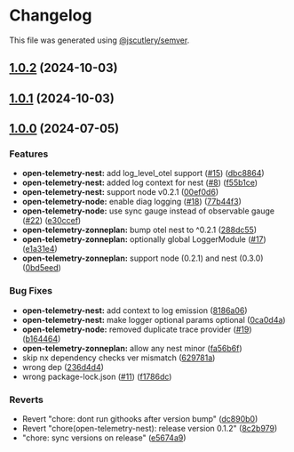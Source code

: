 # Changelog

This file was generated using [@jscutlery/semver](https://github.com/jscutlery/semver).

## [1.0.2](https://github.com/zonneplan/open-telemetry-js/compare/v1.0.1...v1.0.2) (2024-10-03)

## [1.0.1](https://github.com/zonneplan/open-telemetry-js/compare/v1.0.0...v1.0.1) (2024-10-03)

## [1.0.0](https://github.com/zonneplan/open-telemetry-js/compare/v0.1.0...v1.0.0) (2024-07-05)


### Features

* **open-telemetry-nest:** add log_level_otel support ([#15](https://github.com/zonneplan/open-telemetry-js/issues/15)) ([dbc8864](https://github.com/zonneplan/open-telemetry-js/commit/dbc8864c627b69225cc19cbdbbd9e2bccc74099a))
* **open-telemetry-nest:** added log context for nest ([#8](https://github.com/zonneplan/open-telemetry-js/issues/8)) ([f55b1ce](https://github.com/zonneplan/open-telemetry-js/commit/f55b1ce31f7963682f16014f9ab2f1de32ed1fa9))
* **open-telemetry-nest:** support node v0.2.1 ([00ef0d6](https://github.com/zonneplan/open-telemetry-js/commit/00ef0d62e81b26ec458e8814ed43b29ce0b71c12))
* **open-telemetry-node:** enable diag logging ([#18](https://github.com/zonneplan/open-telemetry-js/issues/18)) ([77b44f3](https://github.com/zonneplan/open-telemetry-js/commit/77b44f331533bc676f7a46af40ba6735dea1f301))
* **open-telemetry-node:** use sync gauge instead of observable gauge ([#22](https://github.com/zonneplan/open-telemetry-js/issues/22)) ([e30ccef](https://github.com/zonneplan/open-telemetry-js/commit/e30ccef9e665191fec683c05861b7e6c66a8a54d))
* **open-telemetry-zonneplan:** bump otel nest to ^0.2.1 ([288dc55](https://github.com/zonneplan/open-telemetry-js/commit/288dc55b65cffe24ae3dbc0c83e48ce45811bb98))
* **open-telemetry-zonneplan:** optionally global LoggerModule ([#17](https://github.com/zonneplan/open-telemetry-js/issues/17)) ([e1a31e4](https://github.com/zonneplan/open-telemetry-js/commit/e1a31e45683a896e4ca72c53800235d13d2d1992))
* **open-telemetry-zonneplan:** support node (0.2.1) and nest (0.3.0) ([0bd5eed](https://github.com/zonneplan/open-telemetry-js/commit/0bd5eedb1c4685d9072916f4d09dd35ce2b6c8cd))


### Bug Fixes

* **open-telemetry-nest:** add context to log emission ([8186a06](https://github.com/zonneplan/open-telemetry-js/commit/8186a06329656b332015cf026196e07e02dc4b38))
* **open-telemetry-nest:** make logger optional params optional ([0ca0d4a](https://github.com/zonneplan/open-telemetry-js/commit/0ca0d4a61105051daa78770d950d8302bad6b2cd))
* **open-telemetry-node:** removed duplicate trace provider ([#19](https://github.com/zonneplan/open-telemetry-js/issues/19)) ([b164464](https://github.com/zonneplan/open-telemetry-js/commit/b164464ac8b1f90e7effcfaced3ed1b3a71c2f6d))
* **open-telemetry-zonneplan:** allow any nest minor ([fa56b6f](https://github.com/zonneplan/open-telemetry-js/commit/fa56b6f0bcbc13240a39e2efc92b5a52b1236463))
* skip nx dependency checks ver mismatch ([629781a](https://github.com/zonneplan/open-telemetry-js/commit/629781a058fa86b891e66f2b3aecea2e41dc91a8))
* wrong dep ([236d4d4](https://github.com/zonneplan/open-telemetry-js/commit/236d4d4351a86506d4d1beaa91e8e1f6ce622f5f))
* wrong package-lock.json ([#11](https://github.com/zonneplan/open-telemetry-js/issues/11)) ([f1786dc](https://github.com/zonneplan/open-telemetry-js/commit/f1786dcc2e277466425ba237a1362661f15788c1))


### Reverts

* Revert "chore: dont run githooks after version bump" ([dc890b0](https://github.com/zonneplan/open-telemetry-js/commit/dc890b023fa6f2687fbf8040284d1428abe17b4f))
* Revert "chore(open-telemetry-nest): release version 0.1.2" ([8c2b979](https://github.com/zonneplan/open-telemetry-js/commit/8c2b979b9f8f5fc365b23fe1d7f2eeda5a850f77))
* "chore: sync versions on release" ([e5674a9](https://github.com/zonneplan/open-telemetry-js/commit/e5674a9a8fa11770adbd24c91d52b2965c677091))
